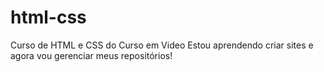 # html-css
 Curso de HTML e CSS do Curso em Video
 Estou aprendendo criar sites e agora vou gerenciar meus repositórios!
